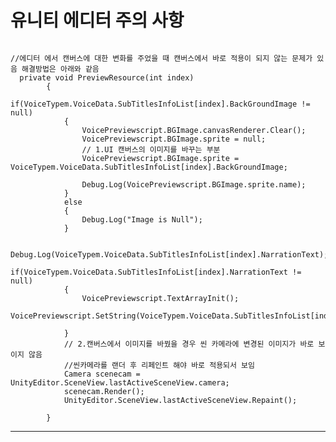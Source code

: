 
# 유니티 에디터 주의 사항 

<pre><code>
//에디터 에서 캔버스에 대한 변화를 주었을 때 캔버스에서 바로 적용이 되지 않는 문제가 있음 해결방법은 아래와 같음
  private void PreviewResource(int index)
        {
            if(VoiceTypem.VoiceData.SubTitlesInfoList[index].BackGroundImage != null)
            {
                VoicePreviewscript.BGImage.canvasRenderer.Clear();
                VoicePreviewscript.BGImage.sprite = null;
                // 1.UI 캔버스의 이미지를 바꾸는 부분
                VoicePreviewscript.BGImage.sprite = VoiceTypem.VoiceData.SubTitlesInfoList[index].BackGroundImage;

                Debug.Log(VoicePreviewscript.BGImage.sprite.name);
            }
            else
            {
                Debug.Log("Image is Null");
            }
            
            Debug.Log(VoiceTypem.VoiceData.SubTitlesInfoList[index].NarrationText);
            if(VoiceTypem.VoiceData.SubTitlesInfoList[index].NarrationText != null)
            {
                VoicePreviewscript.TextArrayInit();
                VoicePreviewscript.SetString(VoiceTypem.VoiceData.SubTitlesInfoList[index].NarrationText);
                
            }
            // 2.캔버스에서 이미지를 바꿨을 경우 씬 카메라에 변경된 이미지가 바로 보이지 않음 
            //씬카메라를 랜더 후 리페인트 해야 바로 적용되서 보임 
            Camera scenecam = UnityEditor.SceneView.lastActiveSceneView.camera;
            scenecam.Render();
            UnityEditor.SceneView.lastActiveSceneView.Repaint();

        }
</code></pre>


    

* * *

